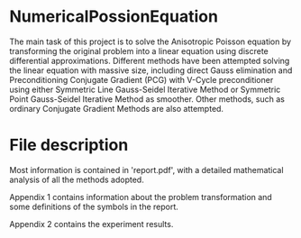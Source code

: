 # NumericalPossionEquation
The main task of this project is to solve the Anisotropic Poisson equation by transforming the original problem into a linear equation using discrete differential approximations. Different methods have been attempted solving the linear equation with massive size, including direct Gauss elimination and Preconditioning Conjugate Gradient (PCG) with V-Cycle preconditioner using either Symmetric Line Gauss-Seidel Iterative Method or Symmetric Point Gauss-Seidel Iterative Method as smoother. Other methods, such as ordinary Conjugate Gradient Methods are also attempted.

# File description
Most information is contained in 'report.pdf', with a detailed mathematical analysis of all the methods adopted.

Appendix 1 contains information about the problem transformation and some definitions of the symbols in the report.

Appendix 2 contains the experiment results.

